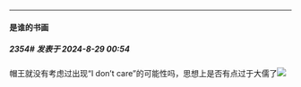 ﻿
*****

####  是谁的书画  
##### 2354#       发表于 2024-8-29 00:54

帽王就没有考虑过出现“I don’t care”的可能性吗，思想上是否有点过于大儒了<img src="https://static.saraba1st.com/image/smiley/face2017/037.png" referrerpolicy="no-referrer">

